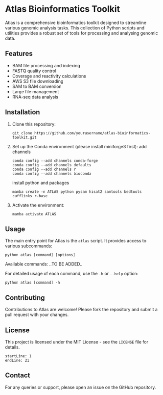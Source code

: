 # Atlas Bioinformatics Toolkit

Atlas is a comprehensive bioinformatics toolkit designed to streamline various genomic analysis tasks. This collection of Python scripts and utilities provides a robust set of tools for processing and analysing genomic data.

## Features

- BAM file processing and indexing
- FASTQ quality control
- Coverage and reactivity calculations
- AWS S3 file downloading
- SAM to BAM conversion
- Large file management
- RNA-seq data analysis

## Installation

1. Clone this repository:
   ```
   git clone https://github.com/yourusername/atlas-bioinformatics-toolkit.git
   ```

2. Set up the Conda environment (please install miniforge3 first):
   add channels
   ```
   conda config --add channels conda-forge
   conda config --add channels defaults
   conda config --add channels r
   conda config --add channels bioconda
   ```

   install python and packages
   ```
   mamba create -n ATLAS python pysam hisat2 samtools bedtools cufflinks r-base
   ```

1. Activate the environment:
   ```
   mamba activate ATLAS
   ```

## Usage

The main entry point for Atlas is the `atlas` script. It provides access to various subcommands:

```
python atlas [command] [options]
```

Available commands:
..TO BE ADDED..

For detailed usage of each command, use the `-h` or `--help` option:

```
python atlas [command] -h
```

## Contributing

Contributions to Atlas are welcome! Please fork the repository and submit a pull request with your changes.

## License

This project is licensed under the MIT License - see the `LICENSE` file for details.

```
startLine: 1
endLine: 21
```

## Contact

For any queries or support, please open an issue on the GitHub repository.